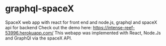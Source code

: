 # graphql-spaceX
SpaceX web app with react for front end and node.js, graphql and spaceX api for backend
Check out the demo here: https://intense-reef-53996.herokuapp.com/
This webapp was implemented with React, Node.Js and GraphQl via the spaceX API. 
